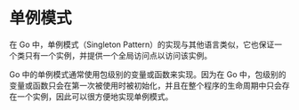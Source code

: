 # 单例模式
在 Go 中，单例模式（Singleton Pattern）的实现与其他语言类似，它也保证一个类只有一个实例，并提供一个全局访问点以访问该实例。

Go 中的单例模式通常使用包级别的变量或函数来实现。因为在 Go 中，包级别的变量或函数只会在第一次被使用时被初始化，并且在整个程序的生命周期中只会存在一个实例，因此可以很方便地实现单例模式。
